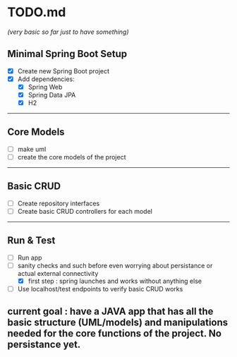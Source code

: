 # TODO.md

_(very basic so far just to have something)_

## Minimal Spring Boot Setup

- [x] Create new Spring Boot project
- [x] Add dependencies:
  - [x] Spring Web
  - [x] Spring Data JPA
  - [x] H2

---

## Core Models

- [ ] make uml
- [ ] create the core models of the project 

---

## Basic CRUD

- [ ] Create repository interfaces
- [ ] Create basic CRUD controllers for each model

---

## Run & Test

- [ ] Run app
- [ ] sanity checks and such before even worrying about persistance or actual external connectivity
  - [x] first step : spring launches and works without anything else   
- [ ] Use localhost/test endpoints to verify basic CRUD works

## current goal : have a JAVA app that has all the basic structure (UML/models) and manipulations needed for the core functions of the project. No persistance yet.
